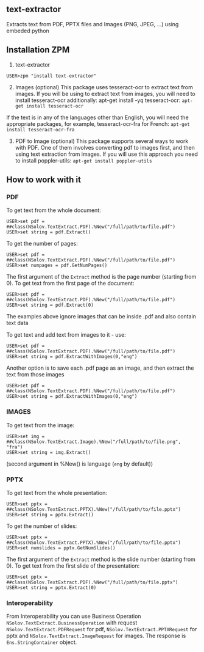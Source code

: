 ## text-extractor
Extracts text from PDF, PPTX files and Images (PNG, JPEG, ...) using embeded python


## Installation ZPM

1. text-extractor
```
USER>zpm "install text-extractor"
```

2. Images (optional)
This package uses tesseract-ocr to extract text from images. If you will be using to extract text from images, you will need to install tesseract-ocr additionally: apt-get install -yq tesseract-ocr:
`apt-get install tesseract-ocr`

If the text is in any of the languages other than English, you will need the appropriate packages, for example, tesseract-ocr-fra for French: `apt-get install tesseract-ocr-fra`

3. PDF to Image (optional)
This package supports several ways to work with PDF. One of them involves converting pdf to images first, and then using text extraction from images. If you will use this approach you need to install poppler-utils:
`apt-get install poppler-utils`

## How to work with it

### PDF

To get text from the whole document:
```
USER>set pdf = ##class(NSolov.TextExtract.PDF).%New("/full/path/to/file.pdf")
USER>set string = pdf.Extract()
```

To get the number of pages:
```
USER>set pdf = ##class(NSolov.TextExtract.PDF).%New("/full/path/to/file.pdf")
USER>set numpages = pdf.GetNumPages()
```

The first argument of the `Extract` method is the page number (starting from 0).
To get text from the first page of the document:
```
USER>set pdf = ##class(NSolov.TextExtract.PDF).%New("/full/path/to/file.pdf")
USER>set string = pdf.Extract(0)
```

The examples above ignore images that can be inside .pdf and also contain text data

To get text and add text from images to it - use:
```
USER>set pdf = ##class(NSolov.TextExtract.PDF).%New("/full/path/to/file.pdf")
USER>set string = pdf.ExtractWithImages(0,"eng")
```

Another option is to save each .pdf page as an image, and then extract the text from those images
```
USER>set pdf = ##class(NSolov.TextExtract.PDF).%New("/full/path/to/file.pdf")
USER>set string = pdf.ExtractWithImages(0,"eng")
```

### IMAGES

To get text from the image:
```
USER>set img = ##class(NSolov.TextExtract.Image).%New("/full/path/to/file.png", "fra")
USER>set string = img.Extract()
```
(second argument in %New() is language (`eng` by default))

### PPTX

To get text from the whole presentation:
```
USER>set pptx = ##class(NSolov.TextExtract.PPTX).%New("/full/path/to/file.pptx")
USER>set string = pptx.Extract()
```

To get the number of slides:
```
USER>set pptx = ##class(NSolov.TextExtract.PPTX).%New("/full/path/to/file.pptx")
USER>set numslides = pptx.GetNumSlides()
```

The first argument of the `Extract` method is the slide number (starting from 0).
To get text from the first slide of the presentation:
```
USER>set pptx = ##class(NSolov.TextExtract.PDF).%New("/full/path/to/file.pptx")
USER>set string = pptx.Extract(0)
```

### Interoperability

From Interoperability you can use Business Operation `NSolov.TextExtract.BusinessOperation` with request `NSolov.TextExtract.PDFRequest` for pdf, `NSolov.TextExtract.PPTXRequest` for pptx and `NSolov.TextExtract.ImageRequest` for images.
The response is `Ens.StringContainer` object.
